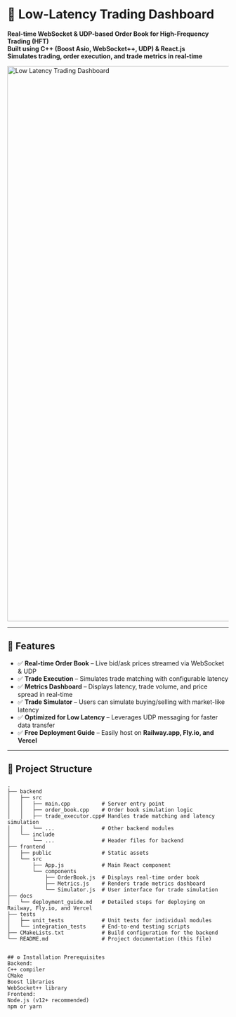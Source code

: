 # 🚀 Low-Latency Trading Dashboard
**Real-time WebSocket & UDP-based Order Book for High-Frequency Trading (HFT)**  
**Built using C++ (Boost Asio, WebSocket++, UDP) & React.js**  
**Simulates trading, order execution, and trade metrics in real-time**

<img width="1266" alt="Low Latency Trading Dashboard" src="https://github.com/user-attachments/assets/96e613f6-aa5b-40e1-9d93-8522c5118709" />

---

## 📌 Features
- ✅ **Real-time Order Book** – Live bid/ask prices streamed via WebSocket & UDP  
- ✅ **Trade Execution** – Simulates trade matching with configurable latency  
- ✅ **Metrics Dashboard** – Displays latency, trade volume, and price spread in real-time  
- ✅ **Trade Simulator** – Users can simulate buying/selling with market-like latency  
- ✅ **Optimized for Low Latency** – Leverages UDP messaging for faster data transfer  
- ✅ **Free Deployment Guide** – Easily host on **Railway.app, Fly.io, and Vercel**

---

## 📂 Project Structure

```plaintext
.
├── backend
│   ├── src
│   │   ├── main.cpp          # Server entry point
│   │   ├── order_book.cpp    # Order book simulation logic
│   │   ├── trade_executor.cpp# Handles trade matching and latency simulation
│   │   └── ...               # Other backend modules
│   └── include
│       └── ...               # Header files for backend
├── frontend
│   ├── public                # Static assets
│   └── src
│       ├── App.js            # Main React component
│       └── components
│           ├── OrderBook.js  # Displays real-time order book
│           ├── Metrics.js    # Renders trade metrics dashboard
│           └── Simulator.js  # User interface for trade simulation
├── docs
│   └── deployment_guide.md   # Detailed steps for deploying on Railway, Fly.io, and Vercel
├── tests
│   ├── unit_tests            # Unit tests for individual modules
│   └── integration_tests     # End-to-end testing scripts
├── CMakeLists.txt            # Build configuration for the backend
└── README.md                 # Project documentation (this file)


## ⚙️ Installation Prerequisites
Backend:
C++ compiler
CMake
Boost libraries
WebSocket++ library
Frontend:
Node.js (v12+ recommended)
npm or yarn
